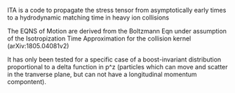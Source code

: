 ITA is a code to propagate the stress tensor from asymptotically 
early times to a hydrodynamic matching time in heavy ion collisions

The EQNS of Motion are derived from the Boltzmann Eqn under assumption of the Isotropization Time
Approximation for the collision kernel (arXiv:1805.04081v2)

It has only been tested for a specific case of a boost-invariant distribution proportional to a delta function in p^z (particles which can move and scatter in the tranverse plane, but can not have a longitudinal momentum compontent). 
